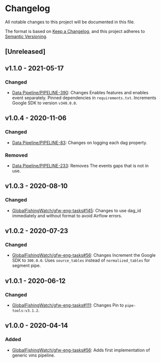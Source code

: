 # Changelog

All notable changes to this project will be documented in this file.

The format is based on [Keep a
Changelog](https://keepachangelog.com/en/1.0.0/), and this project adheres to
[Semantic Versioning](https://semver.org/spec/v2.0.0.html).

## [Unreleased]

## v1.1.0 - 2021-05-17

### Changed

* [Data Pipeline/PIPELINE-390](https://globalfishingwatch.atlassian.net/browse/PIPELINE-390): Changes
  Enables features and enables event separately.
  Pinned dependencies in `requirements.txt`.
  Increments Google SDK to version `v340.0.0`.

## v1.0.4 - 2020-11-06

### Changed

* [Data Pipeline/PIPELINE-83](https://globalfishingwatch.atlassian.net/browse/PIPELINE-83): Changes
  on logging each dag property.

### Removed

* [Data Pipeline/PIPELINE-233](https://globalfishingwatch.atlassian.net/browse/PIPELINE-233): Removes
  The events gaps that is not in use.

## v1.0.3 - 2020-08-10

### Changed

* [GlobalFishingWatch/gfw-eng-tasks#145](https://github.com/GlobalFishingWatch/gfw-eng-tasks/issues/145): Changes
  to use dag_id immediately and without format to avoid Airflow errors.

## v1.0.2 - 2020-07-23

### Changed

* [GlobalFishingWatch/gfw-eng-tasks#56](https://github.com/GlobalFishingWatch/gfw-eng-tasks/issues/56): Changes
  Increment the Google SDK to `300.0.0`.
  Uses `source_tables` instead of `normalized_tables` for segment pipe.

## v1.0.1 - 2020-06-12

### Changed

* [GlobalFishingWatch/gfw-eng-tasks#111](https://github.com/GlobalFishingWatch/gfw-eng-tasks/issues/111): Changes
  Pin to `pipe-tools:v3.1.2`.

## v1.0.0 - 2020-04-14

### Added

* [GlobalFishingWatch/gfw-eng-tasks#56](https://github.com/GlobalFishingWatch/gfw-eng-tasks/issues/56): Adds
  first implementation of generic vms pipeline.

